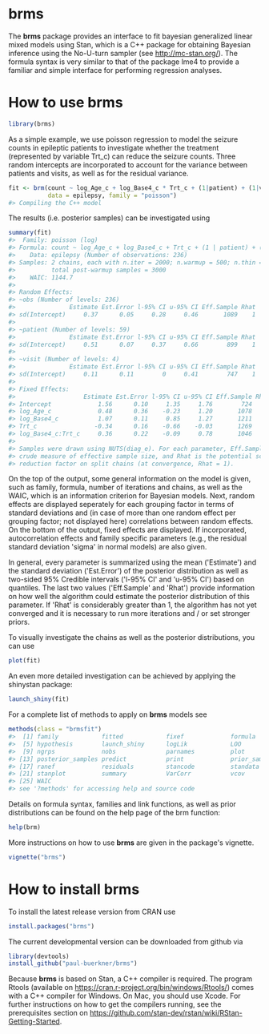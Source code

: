 <!-- README.md is generated from README.Rmd. Please edit that file -->
brms
====

The <b>brms</b> package provides an interface to fit bayesian generalized linear mixed models using Stan, which is a C++ package for obtaining Bayesian inference using the No-U-turn sampler (see <http://mc-stan.org/>). The formula syntax is very similar to that of the package lme4 to provide a familiar and simple interface for performing regression analyses.

<!--

-->
How to use brms
===============

``` r
library(brms)
```

As a simple example, we use poisson regression to model the seizure counts in epileptic patients to investigate whether the treatment (represented by variable Trt\_c) can reduce the seizure counts. Three random intercepts are incorporated to account for the variance between patients and visits, as well as for the residual variance.

``` r
fit <- brm(count ~ log_Age_c + log_Base4_c * Trt_c + (1|patient) + (1|visit) + (1|obs), 
           data = epilepsy, family = "poisson")
#> Compiling the C++ model
```

The results (i.e. posterior samples) can be investigated using

``` r
summary(fit) 
#>  Family: poisson (log) 
#> Formula: count ~ log_Age_c + log_Base4_c + Trt_c + (1 | patient) + (1 | visit) + (1 | obs) + log_Base4_c:Trt_c 
#>    Data: epilepsy (Number of observations: 236) 
#> Samples: 2 chains, each with n.iter = 2000; n.warmup = 500; n.thin = 1; 
#>          total post-warmup samples = 3000
#>    WAIC: 1144.7
#>  
#> Random Effects: 
#> ~obs (Number of levels: 236) 
#>               Estimate Est.Error l-95% CI u-95% CI Eff.Sample Rhat
#> sd(Intercept)     0.37      0.05     0.28     0.46       1089    1
#> 
#> ~patient (Number of levels: 59) 
#>               Estimate Est.Error l-95% CI u-95% CI Eff.Sample Rhat
#> sd(Intercept)     0.51      0.07     0.37     0.66        899    1
#> 
#> ~visit (Number of levels: 4) 
#>               Estimate Est.Error l-95% CI u-95% CI Eff.Sample Rhat
#> sd(Intercept)     0.11      0.11        0     0.41        747    1
#> 
#> Fixed Effects: 
#>                   Estimate Est.Error l-95% CI u-95% CI Eff.Sample Rhat
#> Intercept             1.56      0.10     1.35     1.76        724    1
#> log_Age_c             0.48      0.36    -0.23     1.20       1078    1
#> log_Base4_c           1.07      0.11     0.85     1.27       1211    1
#> Trt_c                -0.34      0.16    -0.66    -0.03       1269    1
#> log_Base4_c:Trt_c     0.36      0.22    -0.09     0.78       1046    1
#> 
#> Samples were drawn using NUTS(diag_e). For each parameter, Eff.Sample is a 
#> crude measure of effective sample size, and Rhat is the potential scale 
#> reduction factor on split chains (at convergence, Rhat = 1).
```

On the top of the output, some general information on the model is given, such as family, formula, number of iterations and chains, as well as the WAIC, which is an information criterion for Bayesian models. Next, random effects are displayed seperately for each grouping factor in terms of standard deviations and (in case of more than one random effect per grouping factor; not displayed here) correlations between random effects. On the bottom of the output, fixed effects are displayed. If incorporated, autocorrelation effects and family specific parameters (e.g., the residual standard deviation 'sigma' in normal models) are also given.

In general, every parameter is summarized using the mean ('Estimate') and the standard deviation ('Est.Error') of the posterior distribution as well as two-sided 95% Credible intervals ('l-95% CI' and 'u-95% CI') based on quantiles. The last two values ('Eff.Sample' and 'Rhat') provide information on how well the algorithm could estimate the posterior distribution of this parameter. If 'Rhat' is considerably greater than 1, the algorithm has not yet converged and it is necessary to run more iterations and / or set stronger priors.

To visually investigate the chains as well as the posterior distributions, you can use

``` r
plot(fit) 
```

An even more detailed investigation can be achieved by applying the shinystan package:

``` r
launch_shiny(fit) 
```

For a complete list of methods to apply on <b>brms</b> models see

``` r
methods(class = "brmsfit") 
#>  [1] family            fitted            fixef             formula          
#>  [5] hypothesis        launch_shiny      logLik            LOO              
#>  [9] ngrps             nobs              parnames          plot             
#> [13] posterior_samples predict           print             prior_samples    
#> [17] ranef             residuals         stancode          standata         
#> [21] stanplot          summary           VarCorr           vcov             
#> [25] WAIC             
#> see '?methods' for accessing help and source code
```

Details on formula syntax, families and link functions, as well as prior distributions can be found on the help page of the brm function:

``` r
help(brm) 
```

More instructions on how to use <b>brms</b> are given in the package's vignette.

``` r
vignette("brms") 
```

How to install brms
===================

To install the latest release version from CRAN use

``` r
install.packages("brms")
```

The current developmental version can be downloaded from github via

``` r
library(devtools)
install_github("paul-buerkner/brms")
```

Because <b>brms</b> is based on Stan, a C++ compiler is required. The program Rtools (available on <https://cran.r-project.org/bin/windows/Rtools/>) comes with a C++ compiler for Windows. On Mac, you should use Xcode. For further instructions on how to get the compilers running, see the prerequisites section on <https://github.com/stan-dev/rstan/wiki/RStan-Getting-Started>.
